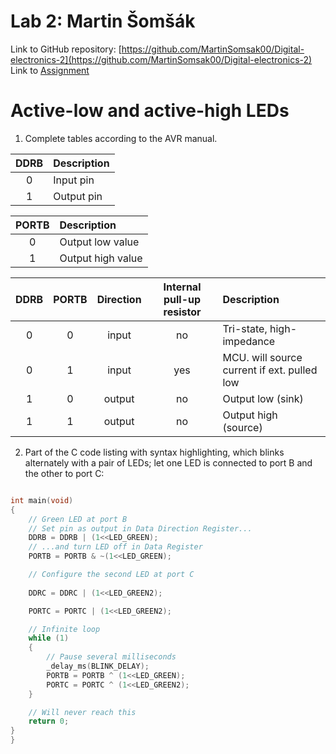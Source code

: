 # Lab 2: Martin Šomšák
Link to GitHub repository: [https://github.com/MartinSomsak00/Digital-electronics-2](https://github.com/MartinSomsak00/Digital-electronics-2)
Link to [Assignment](https://github.com/MartinSomsak00/Digital-electronics-2/blob/main/Labs/02-leds/README.md)

# Active-low and active-high LEDs

1. Complete tables according to the AVR manual.

| **DDRB** | **Description** |
| :-: | :-- |
| 0 | Input pin |
| 1 | Output pin|

| **PORTB** | **Description** |
| :-: | :-- |
| 0 | Output low value |
| 1 | Output high value|

| **DDRB** | **PORTB** | **Direction** | **Internal pull-up resistor** | **Description** |
| :-: | :-: | :-: | :-: | :-- |
| 0 | 0 | input | no | Tri-state, high-impedance |
| 0 | 1 | input | yes | MCU. will source current if ext. pulled low |
| 1 | 0 | output | no | Output low (sink) |
| 1 | 1 | output | no| Output high (source) |

2. Part of the C code listing with syntax highlighting, which blinks alternately with a pair of LEDs; let one LED is connected to port B and the other to port C:


```c

int main(void)
{
    // Green LED at port B
    // Set pin as output in Data Direction Register...
    DDRB = DDRB | (1<<LED_GREEN);
    // ...and turn LED off in Data Register
    PORTB = PORTB & ~(1<<LED_GREEN);

    // Configure the second LED at port C
  
    DDRC = DDRC | (1<<LED_GREEN2);

    PORTC = PORTC | (1<<LED_GREEN2);

    // Infinite loop
    while (1)
    {
        // Pause several milliseconds
        _delay_ms(BLINK_DELAY);
        PORTB = PORTB ^ (1<<LED_GREEN);
        PORTC = PORTC ^ (1<<LED_GREEN2);
    }

    // Will never reach this
    return 0;
}
}
```
